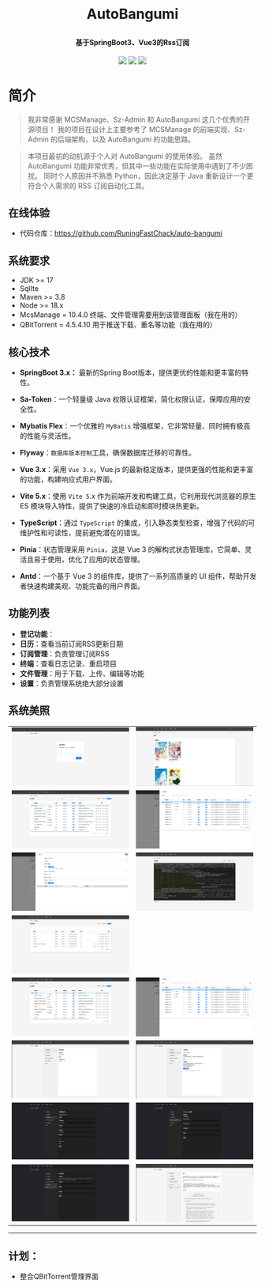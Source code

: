 <h1 align="center" style="margin: 30px 0 30px; font-weight: bold;">AutoBangumi</h1>
<h4 align="center">基于SpringBoot3、Vue3的Rss订阅</h4>
<p align="center">
<a href="https://github.com/RuningFastChack/auto-bangumi/stargazers"><img src="https://img.shields.io/github/stars/RuningFastChack/auto-bangumi?style=flat-square&logo=GitHub"></a>
<a href="https://github.com/RuningFastChack/auto-bangumi/network/members"><img src="https://img.shields.io/github/forks/RuningFastChack/auto-bangumi?style=flat-square&logo=GitHub"></a>
<a href="https://github.com/RuningFastChack/auto-bangumi/blob/main/LICENSE"><img src="https://img.shields.io/badge/license-Apache_2.0-blue.svg"></a>
</p>


# 简介

> 我非常感谢 MCSManage、Sz-Admin 和 AutoBangumi 这几个优秀的开源项目！ 我的项目在设计上主要参考了 MCSManage 的前端实现、Sz-Admin 的后端架构，以及 AutoBangumi 的功能思路。

> 本项目最初的动机源于个人对 AutoBangumi 的使用体验。
虽然 AutoBangumi 功能非常优秀，但其中一些功能在实际使用中遇到了不少困扰。
同时个人原因并不熟悉 Python，因此决定基于 Java 重新设计一个更符合个人需求的 RSS 订阅自动化工具。



## 在线体验

- 代码仓库：https://github.com/RuningFastChack/auto-bangumi

## 系统要求

- JDK >= 17
- SqlIte
- Maven >= 3.8
- Node >= 18.x
- McsManage = 10.4.0 终端、文件管理需要用到该管理面板（我在用的）
- QBitTorrent = 4.5.4.10 用于推送下载、重名等功能（我在用的）

## 核心技术

- **SpringBoot 3.x：** 最新的Spring Boot版本，提供更优的性能和更丰富的特性。
- **Sa-Token**：一个轻量级 Java 权限认证框架，简化权限认证，保障应用的安全性。
- **Mybatis Flex**：一个优雅的 `MyBatis` 增强框架，它非常轻量、同时拥有极高的性能与灵活性。
- **Flyway**：`数据库版本控制`工具，确保数据库迁移的可靠性。

- **Vue 3.x**：采用 `Vue 3.x`，Vue.js 的最新稳定版本，提供更强的性能和更丰富的功能，构建响应式用户界面。
- **Vite 5.x**：使用 `Vite 5`.x 作为前端开发和构建工具，它利用现代浏览器的原生 ES 模块导入特性，提供了快速的冷启动和即时模块热更新。
- **TypeScript**：通过 `TypeScript` 的集成，引入静态类型检查，增强了代码的可维护性和可读性，提前避免潜在的错误。
- **Pinia**：状态管理采用 `Pinia`，这是 Vue 3 的解构式状态管理库，它简单、灵活且易于使用，优化了应用的状态管理。
- **Antd**：一个基于 Vue 3 的组件库，提供了一系列高质量的 UI 组件，帮助开发者快速构建美观、功能完备的用户界面。

## 功能列表
- **登记功能**：
- **日历**：查看当前订阅RSS更新日期
- **订阅管理**：负责管理订阅RSS
- **终端**：查看日志记录、重启项目
- **文件管理**：用于下载、上传、编辑等功能
- **设置**：负责管理系统绝大部分设置
## 系统美照

<table>
    <tr>
        <td><img alt="登录页" src="./image/Login.png"/></td>
        <td><img alt="日历" src="./image/Calendar.png"/></td>
    </tr>
    <tr>
        <td><img alt="RssManage" src="./image/RssManage.png"/></td>
        <td><img alt="RssItems" src="./image/RssItems.png"/></td>
    </tr>
    <tr>
        <td><img alt="RssAddOrUpdate" src="./image/RssAddOrUpdate.png"/></td>
        <td><img alt="Terminal" src="./image/Terminal.png"/></td>
    </tr>
    <tr>
        <td><img alt="FileManage" src="./image/FileManage.png"/></td>
    </tr>
    <tr>
        <td><img alt="RssManage" src="./image/RssManage.png"/></td>
        <td><img alt="RssItems" src="./image/RssItems.png"/></td>
    </tr>
    <tr>
        <td><img alt="RssManage" src="./image/Setting.png"/></td>
        <td><img alt="RssItems" src="./image/DownloadRules.png"/></td>
    </tr>
    <tr>
        <td><img alt="RssManage" src="./image/DownUtilSetting.png"/></td>
        <td><img alt="RssItems" src="./image/MscManage.png"/></td>
    </tr>
    <tr>
        <td><img alt="RssManage" src="./image/Security.png"/></td>
        <td><img alt="RssItems" src="./image/About.png"/></td>
    </tr>
</table>

----

## 计划：

- 整合QBitTorrent管理界面
